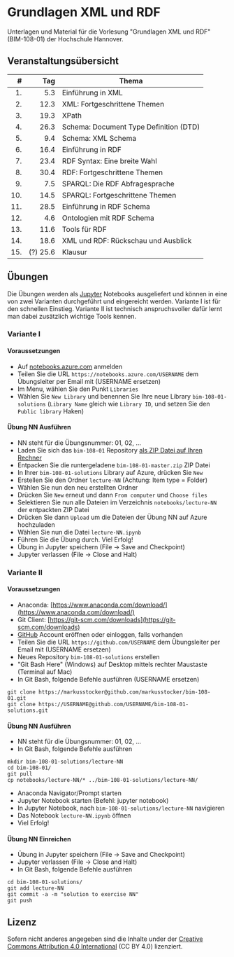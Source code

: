 # Grundlagen XML und RDF 

Unterlagen und Material für die Vorlesung "Grundlagen XML und RDF" (BIM-108-01) der Hochschule Hannover.

## Veranstaltungsübersicht 

| #  | Tag  | Thema      |
| --:| ----:| ---------- |
|1.  | 5.3  | Einführung in XML |
|2.  | 12.3 | XML: Fortgeschrittene Themen |
|3.  | 19.3 | XPath |
|4.  | 26.3 | Schema: Document Type Definition (DTD) | 
|5.  | 9.4  | Schema: XML Schema |
|6.  | 16.4 | Einführung in RDF |
|7.  | 23.4 | RDF Syntax: Eine breite Wahl |
|8.  | 30.4 | RDF: Fortgeschrittene Themen |
|9.  | 7.5  | SPARQL: Die RDF Abfragesprache |
|10. | 14.5 | SPARQL: Fortgeschrittene Themen |
|11. | 28.5 | Einführung in RDF Schema |
|12. | 4.6  | Ontologien mit RDF Schema |
|13. | 11.6 | Tools für RDF |
|14. | 18.6 | XML und RDF: Rückschau und Ausblick |
|15. | (?) 25.6 | Klausur |

## Übungen

Die Übungen werden als [Jupyter](http://jupyter.org) Notebooks ausgeliefert und können in eine von zwei Varianten durchgeführt und eingereicht werden. Variante I ist für den schnellen Einstieg. Variante II ist technisch anspruchsvoller dafür lernt man dabei zusätzlich wichtige Tools kennen.

### Variante I

#### Voraussetzungen

* Auf [notebooks.azure.com](https://notebooks.azure.com/) anmelden
* Teilen Sie die URL `https://notebooks.azure.com/USERNAME` dem Übungsleiter per Email mit (USERNAME ersetzen)
* Im Menu, wählen Sie den Punkt `Libraries`
* Wählen Sie `New Library` und benennen Sie Ihre neue Library `bim-108-01-solutions` (`Library Name` gleich wie `Library ID`, und setzen Sie den `Public library` Haken)

#### Übung NN Ausführen

* NN steht für die Übungsnummer: 01, 02, ...
* Laden Sie sich das `bim-108-01` Repository [als ZIP Datei auf Ihren Rechner](https://github.com/markusstocker/bim-108-01/archive/master.zip)
* Entpacken Sie die runtergeladene `bim-108-01-master.zip` ZIP Datei
* In Ihrer `bim-108-01-solutions` Library auf Azure, drücken Sie `New`
* Erstellen Sie den Ordner `lecture-NN` (Achtung: Item type = Folder)
* Wählen Sie nun den neu erstellten Ordner
* Drücken Sie `New` erneut und dann `From computer` und `Choose files`
* Selektieren Sie nun alle Dateien im Verzeichnis `notebooks/lecture-NN` der entpackten ZIP Datei 
* Drücken Sie dann `Upload` um die Dateien der Übung NN auf Azure hochzuladen
* Wählen Sie nun die Datei `lecture-NN.ipynb`
* Führen Sie die Übung durch. Viel Erfolg!
* Übung in Jupyter speichern (File -> Save and Checkpoint)
* Jupyter verlassen (File -> Close and Halt)

### Variante II

#### Voraussetzungen

* Anaconda: [https://www.anaconda.com/download/](https://www.anaconda.com/download/)
* Git Client: [https://git-scm.com/downloads](https://git-scm.com/downloads)
* [GitHub](https://github.com) Account eröffnen oder einloggen, falls vorhanden
* Teilen Sie die URL `https://github.com/USERNAME` dem Übungsleiter per Email mit (USERNAME ersetzen)
* Neues Repository `bim-108-01-solutions` erstellen
* "Git Bash Here" (Windows) auf Desktop mittels rechter Maustaste (Terminal auf Mac)
* In Git Bash, folgende Befehle ausführen (USERNAME ersetzen)

``` 
git clone https://markusstocker@github.com/markusstocker/bim-108-01.git
git clone https://USERNAME@github.com/USERNAME/bim-108-01-solutions.git
``` 

#### Übung NN Ausführen

* NN steht für die Übungsnummer: 01, 02, ...
* In Git Bash, folgende Befehle ausführen

```
mkdir bim-108-01-solutions/lecture-NN
cd bim-108-01/
git pull
cp notebooks/lecture-NN/* ../bim-108-01-solutions/lecture-NN/
```

* Anaconda Navigator/Prompt starten
* Jupyter Notebook starten (Befehl: jupyter notebook)
* In Jupyter Notebook, nach `bim-108-01-solutions/lecture-NN` navigieren 
* Das Notebook `lecture-NN.ipynb` öffnen
* Viel Erfolg!

#### Übung NN Einreichen

* Übung in Jupyter speichern (File -> Save and Checkpoint)
* Jupyter verlassen (File -> Close and Halt)
* In Git Bash, folgende Befehle ausführen

```
cd bim-108-01-solutions/
git add lecture-NN
git commit -a -m "solution to exercise NN"
git push
```

## Lizenz

Sofern nicht anderes angegeben sind die Inhalte under der [Creative Commons Attribution 4.0 International](https://creativecommons.org/licenses/by/4.0/) (CC BY 4.0) lizenziert.
